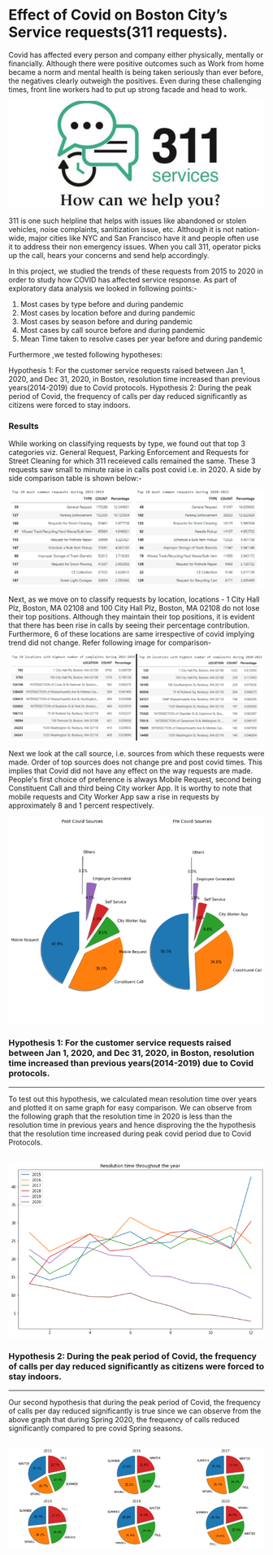 # Effect of Covid on Boston City’s Service requests(311 requests).

Covid has affected every person and company either physically, mentally or financially. Although there were positive outcomes such as Work from home became a norm and mental health is being taken seriously than ever before, the negatives clearly outweigh the positives. Even during these challenging times, front line workers had to put up strong facade and head to work. 

![](https://github.com/Cap10nem0/2021Fall_finals/blob/main/images/311.jpg?raw=true)

311 is one such helpline that helps with issues like abandoned or stolen vehicles, noise complaints, sanitization issue, etc. Although it is not nation-wide, major cities like NYC and San Francisco have it and people often use it to address their non emergency issues. When you call 311, operator picks up the call, hears your concerns and send help accordingly.

In this project, we studied the trends of these requests from  2015 to 2020 in order to study how COVID has affected service response. As part of exploratory data analysis we looked in following points:-

1. Most cases by type before and during pandemic
2. Most cases by location before and during pandemic
3. Most cases by season before and during pandemic
4. Most cases by call source before and during pandemic
5. Mean Time taken to resolve cases per year before and during pandemic

Furthermore ,we tested following hypotheses:

Hypothesis 1: For the customer service requests raised between Jan 1, 2020, and Dec 31, 2020, in Boston, resolution time increased than previous years(2014-2019) due to Covid protocols.
Hypothesis 2: During the peak period of Covid, the frequency of calls per day reduced significantly as citizens were forced to stay indoors.

### Results

While working on classifying requests by type, we found out that top 3 categories viz. General Request, Parking Enforcement and Requests for Street Cleaning for which 311 receieved calls remained the same. These 3 requests saw small to minute raise in calls post covid i.e. in 2020. A side by side comparison table is shown below:-  

![](https://github.com/Cap10nem0/2021Fall_finals/blob/main/images/type1.png?raw=true)

Next, as we move on to classify requests by location, locations - 1 City Hall Plz, Boston, MA 02108 and 100 City Hall Plz, Boston, MA 02108 do not lose their top positions. Although they maintain their top positions, it is evident that there has been rise in calls by seeing their percentage contribution. Furthermore, 6 of these locations are same irrespective of covid implying trend did not change. Refer following image for comparison-

![](https://github.com/Cap10nem0/2021Fall_finals/blob/main/images/location1.png?raw=true)

Next we look at the call source, i.e. sources from which these requests were made. Order of top sources does not change pre and post covid times. This implies that Covid did not have any effect on the way requests are made. People's first choice of preference is always Mobile Request, second being Constituent Call and third being City worker App. It is worthy to note that mobile requests and City Worker App saw a rise in requests by approximately 8 and 1 percent respectively.

![](https://github.com/Cap10nem0/2021Fall_finals/blob/main/images/sources.png?raw=true)

### Hypothesis 1: For the customer service requests raised between Jan 1, 2020, and Dec 31, 2020, in Boston, resolution time increased than previous years(2014-2019) due to Covid protocols.

---
To test out this hypothesis, we calculated mean resolution time over years and plotted it on same graph for easy comparison. We can observe from the following graph that the resolution time in 2020 is less than the resolution time in previous years and hence disproving the the hypothesis that the resolution time increased during peak covid period due to Covid Protocols.

![](https://github.com/Cap10nem0/2021Fall_finals/blob/main/images/resolution_time.png?raw=true)
---


### Hypothesis 2: During the peak period of Covid, the frequency of calls per day reduced significantly as citizens were forced to stay indoors.

---
Our second hypothesis that during the peak period of Covid, the frequency of calls per day reduced significantly is true since we can observe from the above graph that during Spring 2020, the frequency of calls reduced significantly compared to pre covid Spring seasons.

![](https://github.com/Cap10nem0/2021Fall_finals/blob/main/images/seasons.png?raw=true)
---
